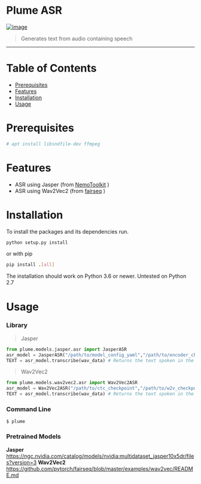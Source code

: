 # Plume ASR

[![image](https://img.shields.io/badge/code%20style-black-000000.svg)](https://github.com/python/black)

> Generates text from audio containing speech
---

# Table of Contents

* [Prerequisites](#prerequisites)
* [Features](#features)
* [Installation](#installation)
* [Usage](#usage)

# Prerequisites
```bash
# apt install libsndfile-dev ffmpeg
```

# Features

* ASR using Jasper (from [NemoToolkit](https://github.com/NVIDIA/NeMo) )
* ASR using Wav2Vec2 (from [fairseq](https://github.com/pytorch/fairseq) )

# Installation
To install the packages and its dependencies run.
```bash
python setup.py install
```
or with pip
```bash
pip install .[all]
```

The installation should work on Python 3.6 or newer. Untested on Python 2.7

# Usage
### Library
> Jasper
```python
from plume.models.jasper.asr import JasperASR
asr_model = JasperASR("/path/to/model_config_yaml","/path/to/encoder_checkpoint","/path/to/decoder_checkpoint") # Loads the models
TEXT = asr_model.transcribe(wav_data) # Returns the text spoken in the wav
```
> Wav2Vec2
```python
from plume.models.wav2vec2.asr import Wav2Vec2ASR
asr_model = Wav2Vec2ASR("/path/to/ctc_checkpoint","/path/to/w2v_checkpoint","/path/to/target_dictionary") # Loads the models
TEXT = asr_model.transcribe(wav_data) # Returns the text spoken in the wav
```
### Command Line
```
$ plume
```
### Pretrained Models
**Jasper**
https://ngc.nvidia.com/catalog/models/nvidia:multidataset_jasper10x5dr/files?version=3
**Wav2Vec2**
https://github.com/pytorch/fairseq/blob/master/examples/wav2vec/README.md
